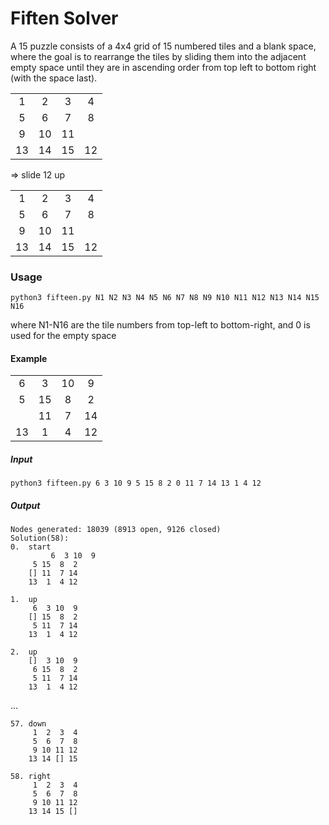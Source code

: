 # Fiften Solver
A 15 puzzle consists of a 4x4 grid of 15 numbered tiles and a blank space, where the goal is to rearrange the tiles by sliding them into the adjacent empty space until they are in ascending order from top left to bottom right (with the space last).

| | | | |
| :-: | :-: | :-: | :-: |
|  1 | 2  | 3  | 4  |
|  5 | 6  | 7  | 8  |
|  9 | 10  | 11  |   |
| 13 | 14 | 15 | 12 |

=> slide 12 up

| | | | |
| :-: | :-: | :-: | :-: |
|  1 | 2  | 3  | 4  |
|  5 | 6  | 7  | 8  |
|  9 | 10  | 11  |   |
| 13 | 14 | 15 | 12 |

### Usage
`python3 fifteen.py N1 N2 N3 N4 N5 N6 N7 N8 N9 N10 N11 N12 N13 N14 N15 N16`

where N1-N16 are the tile numbers from top-left to bottom-right, and 0 is used for the empty space

#### Example
| | | | |
| :-: | :-: | :-: | :-: |
|   6 |   3 | 10 |   9 |
|   5 | 15 |   8 |   2 |
|      | 11 |   7 | 14 |
| 13 |   1 |  4  | 12 |

##### Input

`python3 fifteen.py 6 3 10 9 5 15 8 2 0 11 7 14 13 1 4 12`

##### Output
```
Nodes generated: 18039 (8913 open, 9126 closed)
Solution(58):
0.	start
         6  3 10  9
	 5 15  8  2
	[] 11  7 14
	13  1  4 12

1.	up
	 6  3 10  9
	[] 15  8  2
	 5 11  7 14
	13  1  4 12

2.	up
	[]  3 10  9
	 6 15  8  2
	 5 11  7 14
	13  1  4 12
```
...
```
57.	down
	 1  2  3  4
	 5  6  7  8
	 9 10 11 12
	13 14 [] 15

58.	right
	 1  2  3  4
	 5  6  7  8
	 9 10 11 12
	13 14 15 []
```
